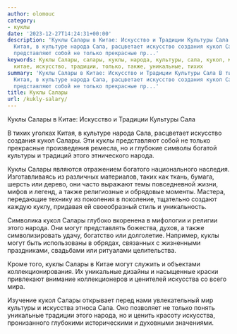 ```yaml
---
author: olomouc
category:
- куклы
date: '2023-12-27T14:24:31+00:00'
description: 'Куклы Салары в Китае: Искусство и Традиции Культуры Сала В тихих уголках
  Китая, в культуре народа Сала, расцветает искусство создания кукол Салары. Эти куклы
  представляют собой не только прекрасные пр...'
keywords: Куклы Салары, салары, куклы, народа, культуры, сала, кукол, могут, искусства,
  китае, искусство, традиции, только, также, уникальные, тихих
summary: 'Куклы Салары в Китае: Искусство и Традиции Культуры Сала В тихих уголках
  Китая, в культуре народа Сала, расцветает искусство создания кукол Салары. Эти куклы
  представляют собой не только прекрасные пр...'
title: Куклы Салары
url: /kukly-salary/
---
```


Куклы Салары в Китае: Искусство и Традиции Культуры Сала

В тихих уголках Китая, в культуре народа Сала, расцветает искусство создания кукол Салары. Эти куклы представляют собой не только прекрасные произведения ремесла, но и глубокие символы богатой культуры и традиций этого этнического народа.

Куклы Салары являются отражением богатого национального наследия. Изготавливаясь из различных материалов, таких как ткань, бумага, шерсть или дерево, они часто выражают темы повседневной жизни, мифов и легенд, а также религиозные и обрядовые моменты. Мастера, передающие технику из поколения в поколение, тщательно создают каждую куклу, придавая ей своеобразный стиль и уникальность.

Символика кукол Салары глубоко вкоренена в мифологии и религии этого народа. Они могут представлять божества, духов, а также символизировать удачу, богатство или долголетие. Например, куклы могут быть использованы в обрядах, связанных с жизненными праздниками, свадьбами или ритуалами целительства.

Кроме того, куклы Салары в Китае могут служить и объектами коллекционирования. Их уникальные дизайны и насыщенные краски привлекают внимание коллекционеров и ценителей искусства со всего мира.

Изучение кукол Салары открывает перед нами увлекательный мир культуры и искусства этноса Сала. Оно позволяет не только понять уникальные традиции этого народа, но и ценить красоту искусства, пронизанного глубокими историческими и духовными значениями.